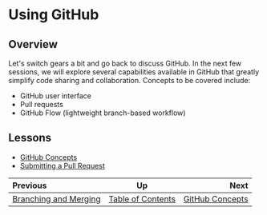 <!-- begin auto-generated title section -->
# Using GitHub
<!-- end auto-generated section -->


## Overview

Let's switch gears a bit and go back to discuss GitHub. In the next few sessions, we will explore several capabilities available in GitHub that greatly simplify code sharing and collaboration. Concepts to be covered include:

* GitHub user interface
* Pull requests
* GitHub Flow (lightweight branch-based workflow)


## Lessons

* [GitHub Concepts](./github_concepts.md)
* [Submitting a Pull Request](./github_submit_pull_request.md)

<!-- begin auto-generated nav-links section -->
| Previous | Up | Next |
|:---------|:---:|-----:|
| [Branching and Merging](./git_branch_merge.md) | [Table of Contents](./README.md) | [GitHub Concepts](./github_concepts.md) |
<!-- end auto-generated section -->
